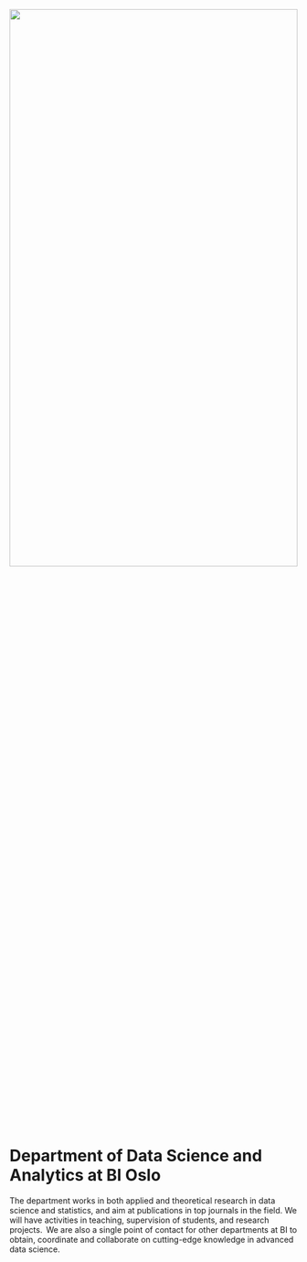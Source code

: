 <!--

**Here are some ideas to get you started:**

🙋‍♀️ A short introduction - what is your organization all about?
🌈 Contribution guidelines - how can the community get involved?
👩‍💻 Useful resources - where can the community find your docs? Is there anything else the community should know?
🍿 Fun facts - what does your team eat for breakfast?
🧙 Remember, you can do mighty things with the power of [Markdown](https://docs.github.com/github/writing-on-github/getting-started-with-writing-and-formatting-on-github/basic-writing-and-formatting-syntax)
-->

<p align='center'><img src="https://github.com/ML-BI/.github/blob/main/profile/image1.jpeg" width="100%" height="50%"></p>

# **Department of Data Science and Analytics at BI Oslo**[](https://www.bi.edu/research/find-department/department-of-data-science-and-analytics/)

The department works in both applied and theoretical research in data science and statistics, and aim at publications in top journals in the field. We will have activities in teaching, supervision of students, and research projects.  We are also a single point of contact for other departments at BI to obtain, coordinate and collaborate on cutting-edge knowledge in advanced data science.

